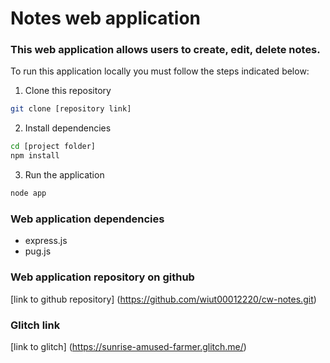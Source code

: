 # Notes web application

### This web application allows users to create, edit, delete notes.

To run this application locally you must follow the steps indicated below:

1. Clone this repository

```bash
git clone [repository link]
```

2. Install dependencies

```bash
cd [project folder]
npm install
```

3. Run the application

```bash
node app
```

### Web application dependencies

- express.js
- pug.js

### Web application repository on github

[link to github repository] (https://github.com/wiut00012220/cw-notes.git)

### Glitch link

[link to glitch] (https://sunrise-amused-farmer.glitch.me/)
